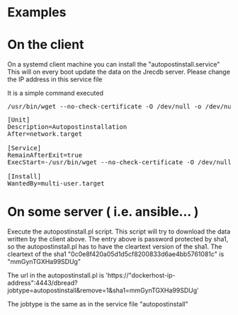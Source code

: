 # Examples

# On the client

On a systemd client machine you can install the "autopostinstall.service"
This will on every boot update the data on the Jrecdb server.
Please change the IP address in this service file

It is a simple command executed
<PRE>
/usr/bin/wget --no-check-certificate -O /dev/null -o /dev/null --quiet 'https://"dockerhost-ip-address":4443/dbwrite?jobtype=autopostinstall&sha1=0c0e8f420a05d1d5cf8200833d6ae4bb5761081c'
</PRE>

<PRE>
[Unit]
Description=Autopostinstallation
After=network.target 

[Service]
RemainAfterExit=true
ExecStart=-/usr/bin/wget --no-check-certificate -O /dev/null -o /dev/null --quiet 'https://"dockerhost-ip-address":4443/dbwrite?jobtype=autopostinstall&sha1=0c0e8f420a05d1d5cf8200833d6ae4bb5761081c'

[Install]
WantedBy=multi-user.target
</PRE>


# On some server ( i.e. ansible... )

Execute the autopostinstall.pl script. This script will try to download the data written by the client above.
The entry above is password protected by sha1, so the autopostinstall.pl has to have the cleartext version of the sha1.
The cleartext of the sha1 "0c0e8f420a05d1d5cf8200833d6ae4bb5761081c" is "mmGynTGXHa99SDUg"

The url in the autopostinstall.pl is 'https://"dockerhost-ip-address":4443/dbread?jobtype=autopostinstall&remove=1&sha1=mmGynTGXHa99SDUg'


The jobtype is the same as in the service file "autopostinstall"



